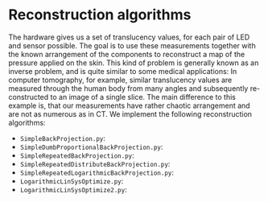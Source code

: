 # Reconstruction algorithms
The hardware gives us a set of translucency values, for each pair of LED and sensor possible. The goal is to use these measurements together with the known arrangement of the components to reconstruct a map of the pressure applied on the skin.
This kind of problem is generally known as an inverse problem, and is quite similar to some medical applications: In computer tomography, for example, similar translucency values are measured through the human body from many angles and subsequently re- constructed to an image of a single slice. The main difference to this example is, that our measurements have rather chaotic arrangement and are not as numerous as in CT.
We implement the following reconstruction algorithms:

 * `SimpleBackProjection.py`: 
 * `SimpleDumbProportionalBackProjection.py`: 
 * `SimpleRepeatedBackProjection.py`:
 * `SimpleRepeatedDistributeBackProjection.py`:  
 * `SimpleRepeatedLogarithmicBackProjection.py`:  
 * `LogarithmicLinSysOptimize.py`: 
 * `LogarithmicLinSysOptimize2.py`: 
  
        
